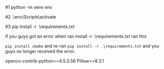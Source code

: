 #1 python -m venv env

#2 .\env\Scripts\activate

#3 pip install -r .\requirements.txt


if you guys got an error when ran install -r .\requirements.txt ran this

`pip install cmake` and re-ran `pip install -r .\requirements.txt` and you guys no longer received the error.


opencv-contrib-python==4.5.3.56
Pillow==8.3.1
